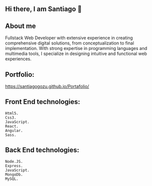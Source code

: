 ## Hi there, I am Santiago 👋

## About me

Fullstack Web Developer with extensive experience in creating comprehensive digital solutions, from conceptualization to final implementation. With strong expertise in programming languages and multimedia tools, I specialize in designing intuitive and functional web experiences.


## Portfolio:
https://santiagogozu.github.io/Portafolio/


## Front End technologies:
    Html5.
    Css3.
    JavaScript.
    React.
    Angular.
    Sass.

    
##  Back End technologies:
    Node.JS.
    Express.
    JavaScript.
    MongoDb.
    MySQL.
